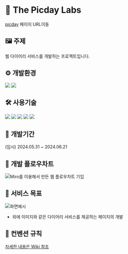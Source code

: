 # 📒 The Picday Labs 

[picday](https://----주소----) 페이지 URL이동


## 🖼️ 주제
웹 다이어리 서비스를 개발하는 프로젝트입니다.

## ⚙ 개발환경
<img src="https://img.shields.io/badge/windows-0078D4?style=for-the-badge&logo=windows&logoColor=white">

<img src="https://img.shields.io/badge/visualstudiocode-007ACC?style=for-the-badge&logo=visualstudiocode&logoColor=white"> 


## 🛠 사용기술

<img src="https://img.shields.io/badge/python-3776AB?style=for-the-badge&logo=python&logoColor=yellow"> <img src="https://img.shields.io/badge/javascript-F7DF1E?style=for-the-badge&logo=javascript&logoColor=yellow"> <img src="https://img.shields.io/badge/react-61DAFB?style=for-the-badge&logo=react&logoColor=white"> <img src="https://img.shields.io/badge/django-092E20?style=for-the-badge&logo=django&logoColor=orange"> <img src="https://img.shields.io/badge/miro-050038?style=for-the-badge&logo=miro&logoColor=yellow">


## 📅 개발기간

(임시) 2024.05.31 ~ 2024.06.21


## 🎢 개발 플로우차트

![Miro를 이용해서 만든 웹 플로우차트 기입](이미지URL입력)


## 📰 서비스 목표

![화면예시](이미지URL입력)

- 위에 이미지와 같은 다이어리 서비스를 제공하는 페이지의 개발



## 🔔 컨벤션 규칙

[자세한 내용은 Wiki 참조](https://github.com/----팀-깃허브-내의-위키-주소를입력----)